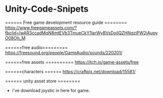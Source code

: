 # Unity-Code-Snipets
====== Free game development resource guide ========
https://www.freegameassets.com/?fbclid=IwAR3ccadMqN8mtEVb3TmueCkY1larWyBVsDojIQZHNgzjPW2jAupyO08Oh_M



======free audio=========
https://freesound.org/people/GameAudio/sounds/220201/

======free assets ==========
https://itch.io/game-assets/free

======characters ======
https://craftpix.net/download/15581/

====== unity asset store ========
- i've download joystic in here for game.
